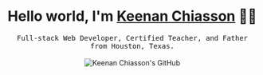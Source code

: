 <h1 align="center">Hello world, I'm <a href="http://keenan.vip" target="_blank">Keenan Chiasson</a> 🐱‍💻</h1>

<p align="center">
    <samp>
    Full-stack Web Developer, Certified Teacher, and Father from Houston, Texas.
    </samp>
    <br/>
    <br/>
    <img src="https://github-readme-stats.vercel.app/api?username=laszlo-ratesic&show_icons=true&hide=stars&theme=codeSTACKr" alt="Keenan Chiasson's GitHub ">
</p>
